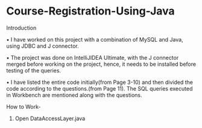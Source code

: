 # Course-Registration-Using-Java


Introduction



•	I have worked on this project with a combination of MySQL and Java, using JDBC and J connector.



•	The project was done on IntelliJIDEA Ultimate, with the J connector merged before working on the project, hence, it needs to be installed before testing of the queries.



•	I have listed the entire code initially(from Page 3-10) and then divided the code according to the questions.(from Page 11). The SQL queries executed in Workbench are mentioned along with the questions.

How to Work-
1. Open DataAccessLayer.java
